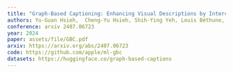 ```yaml
---
title: "Graph-Based Captioning: Enhancing Visual Descriptions by Interconnecting Region Captions"
authors: Yu-Guan Hsieh,  Cheng-Yu Hsieh, Shih-Ying Yeh, Louis Béthune, Hadi Pour Ansari, Pavan Kumar Anasosalu Vasu, Chun-Liang Li, Ranjay Krishna, Oncel Tuzel, and Marco Cuturi
conference: arxiv 2407.06723
year: 2024
paper: assets/file/GBC.pdf
arxiv: https://arxiv.org/abs/2407.06723
code: https://github.com/apple/ml-gbc
datasets: https://huggingface.co/graph-based-captions
---
```

